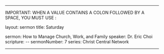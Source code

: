 ---

IMPORTANT: WHEN A VALUE CONTAINS A COLON FOLLOWED BY A SPACE, YOU MUST USE &#58;

layout: sermon
title: Saturday

sermon: How to Manage Church, Work, and Family
speaker: Dr. Eric Choi
scripture: --
sermonNumber: 7
series: Christ Central Network

---